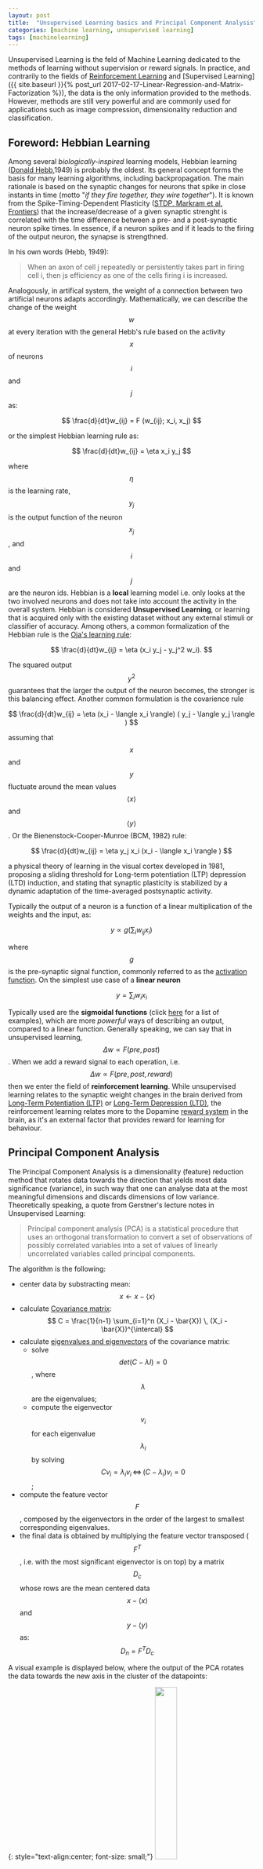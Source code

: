 ```yaml
---
layout: post
title:  "Unsupervised Learning basics and Principal Component Analysis"
categories: [machine learning, unsupervised learning]
tags: [machinelearning]
---
```


Unsupervised Learning is the feld of Machine Learning dedicated to the methods of learning without supervision or reward signals. In practice, and contrarily to the fields of [Reinforcement Learning](https://en.wikipedia.org/wiki/Reinforcement_learning) and  [Supervised Learning]({{ site.baseurl }}{% post_url  2017-02-17-Linear-Regression-and-Matrix-Factorization %}), the data is the only information provided to the methods. However, methods are still very powerful and are commonly used for applications such as image compression, dimensionality reduction and classification. 

## Foreword: Hebbian Learning

Among several *biologically-inspired* learning models, Hebbian learning ([Donald Hebb](https://en.wikipedia.org/wiki/Donald_O._Hebb),1949) is probably the oldest. Its general concept forms the basis for many learning algorithms, including backpropagation. The main rationale is based on the synaptic changes for neurons that spike in close instants in time (motto "*if they fire together, they wire together*"). It is known from the Spike-Timing-Dependent Plasticity ([STDP, Markram et al. Frontiers](https://www.frontiersin.org/articles/10.3389/fnsyn.2012.00002/full)) that the increase/decrease of a given synaptic strenght is correlated with the time difference between a pre- and a post-synaptic neuron spike times. In essence, if a neuron spikes and if it leads to the firing of the output neuron, the synapse is strengthned.

In his own words (Hebb, 1949):

> When an axon of cell j repeatedly or persistently takes part in firing cell i, then js efficiency as one of the cells firing i is increased.

Analogously, in artifical system, the weight of a connection between two artificial neurons adapts accordingly. Mathematically, we can describe the change of the weight $$w$$ at every iteration with the general Hebb's rule based on the activity $$x$$ of neurons $$i$$ and $$j$$ as:

$$
\frac{d}{dt}w_{ij} = F (w_{ij}; x_i, x_j)
$$

or the simplest Hebbian learning rule as:

$$
\frac{d}{dt}w_{ij} = \eta x_i y_j
$$

where $$\eta$$ is the learning rate, $$y_j$$ is the output function of the neuron $$x_j$$, and $$i$$ and $$j$$ are the neuron ids. Hebbian is a **local** learning model i.e. only looks at the two involved neurons and does not take into account the activity in the overall system.  Hebbian is considered **Unsupervised Learning**, or learning that is acquired only with the existing dataset without any external stimuli or classifier of accuracy. Among others, a common formalization of the Hebbian rule is the [Oja's learning rule](http://www.scholarpedia.org/article/Oja_learning_rule):


$$
\frac{d}{dt}w_{ij} = \eta (x_i y_j - y_j^2 w_i).
$$ 

The squared output $$y^2$$ guarantees that the larger the output of the neuron becomes, the stronger is this balancing effect.
Another common formulation is the covarience rule

$$
\frac{d}{dt}w_{ij} = \eta (x_i - \langle x_i \rangle) ( y_j - \langle y_j \rangle ) 
$$

assuming that $$x$$ and $$y$$ fluctuate around the mean values $$ \langle x \rangle $$ and $$ \langle y \rangle $$. Or the Bienenstock-Cooper-Munroe (BCM, 1982) rule:

$$
\frac{d}{dt}w_{ij} = \eta y_j x_i (x_i - \langle x_i \rangle )
$$

a physical theory of learning in the visual cortex developed in 1981, proposing a sliding threshold for Long-term potentiation (LTP) depression (LTD) induction, and stating that synaptic plasticity is stabilized by a dynamic adaptation of the time-averaged postsynaptic activity.

Typically the output of a neuron is a function of a linear multiplication of the weights and the input, as:

$$
y \propto g(\sum_i w_{ij} x_i)
$$

where $$g$$ is the pre-synaptic signal function, commonly referred to as the [activation function](https://en.wikipedia.org/wiki/Activation_function). On the simplest use case of a **linear neuron**

$$
y = \sum_i w_i x_i
$$

Typically used are the **sigmoidal functions** (click [here](https://en.wikipedia.org/wiki/Sigmoid_function#Examples) for a list of examples), which are more *powerful* ways of describing an output, compared to a linear function. Generally speaking, we can say that in unsupervised learning, $$\Delta w \propto F(pre,post)$$. When we add a reward signal to each operation, i.e. $$\Delta w \propto F(pre, post, reward)$$ then we enter the field of **reinforcement learning**. While unsupervised learning relates to the synaptic weight changes in the brain derived from [Long-Term Potentiation (LTP)](https://en.wikipedia.org/wiki/Long-term_potentiation) or [Long-Term Depression (LTD)](https://en.wikipedia.org/wiki/Long-term_depression), the reinforcement learning relates more to the Dopamine [reward system](https://en.wikipedia.org/wiki/Reward_system) in the brain, as it's an external factor that provides reward for learning for behaviour. 

## Principal Component Analysis

The Principal Component Analysis is a dimensionality (feature) reduction method that rotates data towards the direction that yields most data significance (variance), in such way that one can analyse data at the most meaningful dimensions and discards dimensions of low variance. Theoretically speaking, a quote from Gerstner's lecture notes in Unsupervised Learning:

<blockquote class="blockquote text-right">
Principal component analysis (PCA) is a statistical procedure that uses an orthogonal transformation to convert a set of observations of possibly correlated variables into a set of values of linearly uncorrelated variables called principal components.
</blockquote>

The algorithm is the following:
- center data by substracting mean: $$x \leftarrow x - \langle x \rangle$$
- calculate [Covariance matrix](https://en.wikipedia.org/wiki/Covariance_matrix): $$ C = \frac{1}{n-1} \sum_{i=1}^n (X_i - \bar{X}) \, (X_i - \bar{X})^{\intercal}  $$
- calculate [eigenvalues and eigenvectors](https://en.wikipedia.org/wiki/Eigenvalues_and_eigenvectors) of the covariance matrix:
  - solve $$det(C - \lambda I)=0$$, where $$\lambda$$ are the eigenvalues;
  - compute the eigenvector $$v_i$$ for each eigenvalue $$\lambda_i$$ by solving $$C v_i = \lambda_i v_i \, \Leftrightarrow \, (C- \lambda_i) v_i = 0$$;
- compute the feature vector $$F$$, composed by the eigenvectors in the order of the largest to smallest corresponding eigenvalues.
- the final data is obtained by multiplying the feature vector transposed ($$F^T$$, i.e. with the most significant eigenvector is on top) by a matrix $$D_c$$ whose rows are the mean centered data $$x - \langle x \rangle $$ and $$y - \langle y \rangle $$ as: $$D_n = F^T D_c$$

A visual example is displayed below, where the output of the PCA rotates the data towards the new axis in the cluster of the datapoints:

{: style="text-align:center; font-size: small;"}
<img width="30%" height="30%" src="/assets/Unsupervised-Learning/GaussianScatterPCA.svg.png">

{: style="text-align:center; font-size: small;"}
source: wikipedia

We can now discard the least significant dimensions of the final post-PCA data, reducing the number of features in the model. The size of $$F$$ dictates the ammount of compression we achieve.

To recover the the original data (or an approximation if $$F$$ does not include all features), we invert the transform operation and ~~divide~~ and multiply the transformed data by the inverse of the transformation matrix $$F^{-T}$$, i.e.:

$$
D_c = F^{-T} D_n = F D_n
$$

## Independent Component Analysis

This section was largely inspired on the lecture notes of Tatsuya Yokota, Assistant Professor at Nagoya Institute of Technology

An interesting related topic is the Independent Component Analysis (ICA), a method for [Blind Source Separation](https://en.wikipedia.org/wiki/Blind_signal_separation), a technique that allows one to separate a multidimensional signal into additive subcomponents, under the assumption that:
- the input signals $$s_1$$, ..., $$s_n$$ are statistically independent i.e. $$p(s_1, s_2, ..., s_n) = p(s_1)\,\,p(s_2) \,\, ... \,\, p(s_n)$$ 
- the values of signals do not follow a Gaussian distributions, otherwise ICA is impossible. 

The ICA is based on the [Central Limit Theorem](https://en.wikipedia.org/wiki/Central_limit_theorem) that states that the distribution of the sum of $$N$$ random variables approaches Gaussian as $$N \rightarrow \infty$$. As an example, the throw of a dice has an uniform distribution of 1 to 6, but the distribution of the sum of throws is not uniform --- it will be better approximated by a Gaussian as the number of throws increase.  *Non-Gaussianity is Independence*. 

A famous example is the [cocktail party](https://en.wikipedia.org/wiki/Cocktail_party_effect) problem. A guest will be listening to an observed signal $$x$$ from an original signal $$s$$, as in:

$$
\begin{align*}
x_1(t) = a_{11}s_1(t) + a_{12}s_2(t) + a_{13}s_3(t)\\
x_2(t) = a_{21}s_1(t) + a_{22}s_2(t) + a_{23}s_3(t)\\
x_3(t) = a_{31}s_1(t) + a_{32}s_2(t) + a_{33}s_3(t)
\end{align*}
$$

We assume that $$s_1$$, $$s_2$$ and $$s_3$$ are statistically independent. The goal of the ICA is to estimate the independent components $$s(t)$$ from $$x(t)$$, with

$$
x(t) = As(t)
$$

$$A$$ is a regular matrix. Thus, we can write the problem as $$s(t) = Bx(t)$$, where $$B = A^{-1}$$. It is only necessary to estimate $$B$$ so that $${ s_i }$$ are independent.

White signals are defined as $$z$$ such that it satisfies $$E [z] = 0$$, and $$E [ z z^T ] = I$$. Whitening is useful for the preprocessing of the ICA. The whitening of the signals $$x(t)$$ are given by $$z (t) = V x(t)$$, where $$V$$ is the whitening matrix. Model becomes:

$$
s(t) = U z (t) = U V x (t) = B x (t)
$$

where $$U$$ is an orthogonal transform matrix.  **Whitening simplifies the ICA**, so it is only necessary to estimate $$U$$. A visual illustration of the source, observerd and whitened data is diplayed below:

{: style="text-align:center; font-size: small;"}
<img width="20%" height="20%" src="/assets/Unsupervised-Learning/ica_source.png">
<img width="20%" height="20%" src="/assets/Unsupervised-Learning/ica_observed.png"> 
<img width="20%" height="20%" src="/assets/Unsupervised-Learning/ica_whitening.png">

{: style="text-align:center; font-size: small;"}
source: T. Yokota, Lecture notes, Nagoya Institute of Technology

** Non-Guassianity is a measure of independence**. Kurtosis is a measure of non-Gaussianity, defined by:

$$
k(y) =  E [y^4] - 3 (E[y^2])^2.
$$

We assume that $$y$$ is white, i.e. $$E[y]=0$$ and $$E[y^2]=1$$, thus

$$
k(y) = E[y^4]-3.
$$

We solve the ICA problem with

$$
\hat{b} = max_b | k(b^T x(t)) |
$$ 

We aim to maximize the absolute value of the *kurtosis* , i.e. maximize $$| k(w^Tz) |$$ such that $$w^T w=1$$. The differential is:

{: style="text-align:center; font-size: small;"}
<img width="50%" height="50%" src="/assets/Unsupervised-Learning/ica_kurtosis.png">

Now we can solve via Gradient descent:
- $$w \leftarrow w + \Delta w$$;
- with $$w \propto sign [ k(w^T z)] [ E [ z(w^T z)^3 ] - 3w ] $$. 

Or... because the algorithm converges when $$w \propto \Delta w$$, and  $$w$$ and $$-w$$ are equivalent, by the **FastICA** as:
- $$w \leftarrow E [ z ( w^T z)^3 ] - 3w$$.

As a final remark, it is relevant to mention that *kurtosis is very weak with outliers because is a fourth order function*. An alternative often used method is the Neg-entropy, robust for outliers. I'll ommit it for brevity. If you're interested on details, check the [original lecture notes](https://www.slideshare.net/yokotatsuya/independent-component-analysis-11359849).

## Competitive Learning and k-means

Not to be confused with the [k-nearest neighbours algorithm (KNN)](https://en.wikipedia.org/wiki/K-nearest_neighbors_algorithm).

Competitive Learning underlies the self organization of the brain. In practice, neural network wiring is adaptive, not fixed. And competition drives wiring across all brain systems (motor cortex, neocortex, etc.).
A common technique for data reduction from competitive learning is the **prototype clustering**, where we represent the datapoints $$x_n$$ by a smaller set of prototypes $$w_n$$ that represent point clusters. The general rule is that *a new point $$x$$ belongs to the closest prototype $$k$$*, i.e. 

$$
| w_k - x | \leq | w_i - x | \text{, for all } i
$$ 

This kind of resolution underlies problems such as the [Voronoi diagram](https://en.wikipedia.org/wiki/Voronoi_diagram) for spatial data partitioning. A 2D example follows, where we cluster points in a region (coloured cells) by their prototype (black points):


{: style="text-align:center; font-size: small;"}
<img width="30%" height="30%" src="/assets/Unsupervised-Learning/voronoi.png">

{: style="text-align:center; font-size: small;"}
source: wikipedia


Such methods can be applied to e.g. image compression, where one may reduce every RGB pixel in the range $$[0-255, 0-255, 0-255]$$ to a similar color in a smaller interval or colors. The reconstruction (squared) error is the sum of the error across all datapoints of all clusters $$C$$:

$$
E = \sum_k \sum_{u \in C_k} (w_k - x_u)^2 
$$ 

The **k-means clustering** is an iterative method for propotype clustering. The objective is to find:

$$
argmin_s \sum_{i \in [1,k]} \sum_{x \in S_i} || x - w_k ||^2
$$

The algorithm iteratively performs 2 steps:
- assignment step: assign each observation to the closest mean, based on e.g. [Euclidian distance](https://en.wikipedia.org/wiki/Euclidean_distance);
- update step: calculate the new means as the centroids of the observations in the new cluster;
  $$ w_i^{(t+1)} = \frac{1}{| C^{(t)}_i |} \sum_{x_j \in C_i^{(t)}} x_j $$  

The algorithm converges when the assignements no longer change. This can be shown by the following:
- Convergence means $$\Delta w_i = 0$$. So if we have convergence, we must have 

$$
\eta \sum_{u \in C_i} (x_u - w_i) = 0 \rightarrow \sum_{u \in C_i} x_u - N w_i =0 \rightarrow w_i = 1/N \sum_{u \in C_i} x_u
$$
  
which is the definition of center of mass of group $$i$$. An illustration of the algorithm follows:


{: style="text-align:center; font-size: small;"}
<img width="70%" height="70%" src="/assets/Unsupervised-Learning/k-means.png">

{: style="text-align:center; font-size: small;"}
source: wikipedia


On a 2D universe, one can imagine a 3-cluster algorithm to follow as:

{: style="text-align:center; font-size: small;"}
<img width="30%" height="30%" src="/assets/Unsupervised-Learning/K-means_convergence.gif">

{: style="text-align:center; font-size: small;"}
source: wikipedia


The previous update function is a **batch learning rule**, as it updates the weight based on a set (*batch*) of inputs. The converse rule is called the **online update** rule and updates the weights at the introduction of every new input:

$$
\Delta w_i = \eta (x_u - w_i)
$$

which is the Oja's Hebbian learning rule.

K-means has 2 main problems:
- forces the clusters to be spherical, but sometimes it is desirable to have elliptical clusters;
- each element can only belong to a cluster, but this may not always be a good choice;

Both problems can be fixed with Gaussian [Mixture Models](https://en.wikipedia.org/wiki/Mixture_model). A mixture model corresponds to the mixture of distributions --- in this case Gaussians --- that represents the probability distribution of observations in the overall population. This content is covered in [another post]({{ site.baseurl }}{% post_url 2019-07-01-Variational-Inference-GMM %}).

## Self-Organizing Maps and Kohonen Maps

A self-organizing map (SOM) is an unsupervised artificial neural network, typically applied on a 2D space, that represents a discretization of the input space (or the training set). Its main purpose is to represent training by localized regions (neurons) that represent agglomerates of inputs:

{: style="text-align:center; font-size: small;"}
<img width="40%" height="40%" src="/assets/Unsupervised-Learning/kohonen.png">
<img width="43%" height="43%" src="/assets/Unsupervised-Learning/kohonen2.png">

{: style="text-align:center; font-size: small;"}
source: Unsupervised and Reinforcement Learning lecture nodes from W. Gerstner at EPFL


The algorithm is the following:
- neurons are randomly placed in the multidimensional space
- at every iteration, we choose an input $$x_u$$;
- We determine which neuron $$k$$ is the *winner*, ie the closest in space: 

$$
| w_k - x_u | \leq | w_i x_u | \text{, for all } i
$$

- Update the weights of the winner and its neighbours, by pulling them closer to the input vector. Here $$\Lambda$$ is a restraint due to distance from BMU, usually called the neighborhood function. It is also possible to add $$\alpha(t)$$ describing a restraint due to iteration progress.

$$
\Delta w_j = \eta \Lambda (j,k) (x_u - w_i)
$$

- repeat until stabilization: either by reaching the maximum iterations count, or difference in weights below a given threshold. 

I found a very nice video demonstrating an iterative execution of the Kohonen map [in this link](https://www.youtube.com/watch?v=IixbH1gDhsg) and [this link](https://www.youtube.com/watch?v=zeOtwCAI3Fs). 

A good example is the detection of hand-written digits on a trained dataset of the [MNIST database](http://yann.lecun.com/exdb/mnist/). For simplicity, we will work only with digits from 0 to 9. 
Each digit is a 28x28 (=784) pixel array, represented as data point on a 784-d dataspace. Each pixels is monochromatic, thus each dimension is limited to values between 0 and 256. Our task is to, given a database of 5000 handwritten digits, find the best 6x6 SOM that best represents 4 numbers from 0-9. We will study how choosing the right neighborhood width and learning rate affect the performance of the Kohonen map.

The input dataset and the `python` implementation are available in <a href="/assets/Unsupervised-Learning/kohonen_mnist.zip">kohonen_mnist.zip</a>. The goal is to fine-tune the neighboring and learning rate $$\eta$$ parameters. A good solution would give you some visual perception of the numbers being identified (in this case 0, 1, 2 and 3). Here I discuss three possible outputs:
- left: a nicely tuned SOM, where each quadrant of neurons represents a digit;
- center: a SOM with a high learning rate. The large step size makes neurons *step* for too long distances during trainig,  leading to a mixing of digits on proximal neurons and possibly a  *tangled* SOM web;
- right: a SOM with a high neighborhood width. The high width causes all neurons to behave almost synchronously, due tot he very wide range of the udpate function. This leads to very similar outputs per neuron;


{: style="text-align:center; font-size: small;"}
<img width="25%" height="25%" src="/assets/Unsupervised-Learning/kohonen_1.png">
<span style="display:inline-block; width:1cm;"></span>
<img width="25%" height="25%" src="/assets/Unsupervised-Learning/kohonen_2.png">
<span style="display:inline-block; width:1cm;"></span>
<img width="25%" height="25%" src="/assets/Unsupervised-Learning/kohonen_3.png">
 
 
For more examples, check the [wikipedia entry for Self Organizing maps](https://en.wikipedia.org/wiki/Self-organizing_map#Examples).

## The Curse of Dimensionality

As a final remark, distance-based methods struggle with high dimensionality data. This is particularly relevant on Euclidian distances. This is due to a phenomen denominated the [Curse of Dimensionality](https://en.wikipedia.org/wiki/Curse_of_dimensionality) that states that the distance between any two given elements in a multidimensional space becomes similar as we increase the number of dimensions, deeming the distance metric almost irrelevant. I will not detail the soundness of the claim, but check this [blog post](https://towardsdatascience.com/that-cursing-dimensionality-ac317fb0fdcc) if you are interested in knowing the details.

